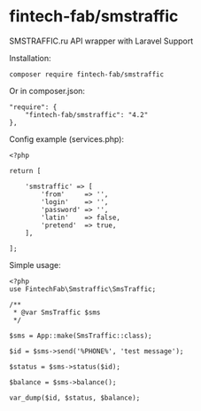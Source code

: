 fintech-fab/smstraffic
==========

SMSTRAFFIC.ru API wrapper with Laravel Support

Installation:

	composer require fintech-fab/smstraffic
	
Or in composer.json:

	"require": {
        "fintech-fab/smstraffic": "4.2"
    },
    
Config example (services.php): 

	<?php
	
	return [
	
		'smstraffic' => [
			'from'     => '',
			'login'    => '',
			'password' => '',
			'latin'    => false,
			'pretend'  => true,
		],
	
	];

Simple usage: 

	<?php
	use FintechFab\Smstraffic\SmsTraffic;
	
	/**
	 * @var SmsTraffic $sms
	 */
	
	$sms = App::make(SmsTraffic::class);
	
	$id = $sms->send('%PHONE%', 'test message');
	
	$status = $sms->status($id);
	
	$balance = $sms->balance();
	
	var_dump($id, $status, $balance);
